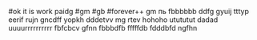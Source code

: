 #ok it is work paidg
#gm
#gb
#forever++
gm
пь
fbbbbbb
ddfg
gyuij
tttyp
eerif
rujn
gncdff
yopkh
dddetvv
mg rtev
hohoho
utututut
dadad
uuuurrrrrrrrrr
fbfcbcv
gfnn
fbbbdfb
fffffdb
fdddbfd
ngfhn

